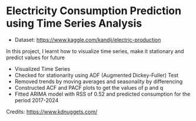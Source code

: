 # Electricity Consumption Prediction using Time Series Analysis

* Dataset: https://www.kaggle.com/kandij/electric-production

In this project, I learnt how to visualize time series, make it stationary and predict values for future
* Visualized Time Series
* Checked for stationarity using ADF (Augmented Dickey-Fuller) Test
* Removed trends by moving averages and seasonality by differencing
* Constructed ACF and PACF plots to get the values of p and q
* Fitted ARIMA model with RSS of 0.52 and predicted consumption for the period 2017-2024

Credits: https://www.kdnuggets.com/

